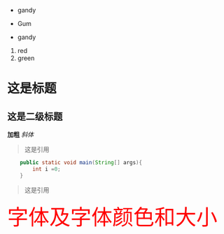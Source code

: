 * gandy  
- Gum
+ gandy


1. red
2. green

# 这是标题
## 这是二级标题
**加粗**
*斜体*
> 这是引用

```java
    public static void main(String[] args){
        int i =0;
    }
```
> 这是引用

<font face="微软雅黑" color="red" size="10">字体及字体颜色和大小</font>
